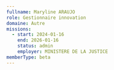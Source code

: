 ```yaml
---
fullname: Maryline ARAUJO
role: Gestionnaire innovation 
domaine: Autre
missions:
  - start: 2024-01-16
    end: 2026-01-16
    status: admin
    employer: MINISTERE DE LA JUSTICE
memberType: beta
---
```


